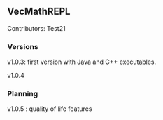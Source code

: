 ## VecMathREPL

Contributors:
Test21
### Versions
v1.0.3: first version with Java and C++ executables.

v1.0.4

### Planning

v1.0.5 : quality of life features
